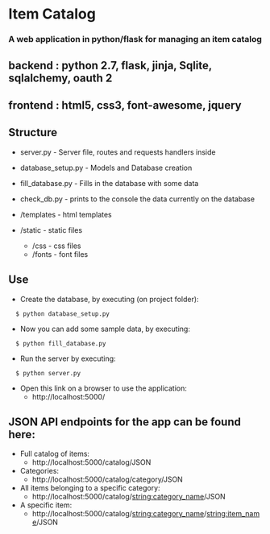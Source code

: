 # Item Catalog
### A web application in python/flask for managing an item catalog

## backend : python 2.7, flask, jinja, Sqlite, sqlalchemy, oauth 2
## frontend : html5, css3, font-awesome, jquery

## Structure
* server.py - Server file, routes and requests handlers inside
* database_setup.py - Models and Database creation
* fill_database.py - Fills in the database with some data
* check_db.py - prints to the console the data currently on the database

* /templates - html templates

* /static - static files
  * /css - css files
  * /fonts - font files

## Use
* Create the database, by executing (on project folder):
```
  $ python database_setup.py
```
* Now you can add some sample data, by executing:
```
  $ python fill_database.py
```
* Run the server by executing:
```
  $ python server.py
```
* Open this link on a browser to use the application:
  * http://localhost:5000/

## JSON API endpoints for the app can be found here:
  * Full catalog of items:
    * http://localhost:5000/catalog/JSON
  * Categories:
    * http://localhost:5000/catalog/category/JSON
  * All items belonging to a specific category:
    * http://localhost:5000/catalog/<string:category_name>/JSON
  * A specific item:
    * http://localhost:5000/catalog/<string:category_name>/<string:item_name>/JSON
